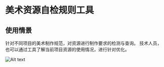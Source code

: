 #	美术资源自检规则工具
## 使用情景
针对不同项目的美术制作规范，对资源进行制作要求的检测与查询。
技术人员，也可以通过工具了解当前项目资源的使用情况，进行针对优化。

![Alt text](/path/to/image2.jpg)